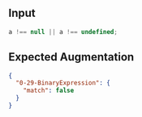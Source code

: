 
## Input
```javascript input
a !== null || a !== undefined;
```

## Expected Augmentation
```json expected augmentations
{
  "0-29-BinaryExpression": {
    "match": false
  }
}
```
